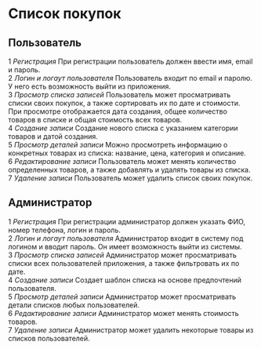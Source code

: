 # Список покупок

## Пользователь
1 *Регистрация* При регистрации пользователь должен ввести имя, email и пароль.  
2 *Логин и логаут пользователя* Пользователь входит по email и паролю. У него есть возможность выйти из приложения.  
3 *Просмотр списка записей* Пользователь может просматривать списки своих покупок, а также сортировать их по дате и стоимости. При просмотре отображается дата создания, общее количество товаров в списке и общая стоимость всех товаров.  
4 *Создание записи* Создание нового списка с указанием категории товаров и датой создания.  
5 *Просмотр деталей записи* Можно просмотреть информацию о конкретных товарах из списка: название, цена, категория и описание.  
6 *Редактирование записи* Пользователь может менять количество определенных товаров, а также добавлять и удалять товары из списка.  
7 *Удаление записи* Пользователь может удалить список своих покупок.  

## Администратор
1 *Регистрация* При регистрации администратор должен указать ФИО, номер телефона, логин и пароль.  
2 *Логин и логаут пользователя* Администратор входит в систему под логином и вводит пароль. Он имеет возможность выйти из системы.  
3 *Просмотр списка записей* Администратор может просматривать списки всех пользователей приложения, а также фильтровать их по дате.  
4 *Создание записи* Создает шаблон списка на основе предпочтений пользователя.  
5 *Просмотр деталей записи* Администратор может просматривать детали списков любых пользователей.  
6 *Редактирование записи* Администратор может менять стоимость товаров.  
7 *Удаление записи* Администратор может удалить некоторые товары из списков пользователей.  
